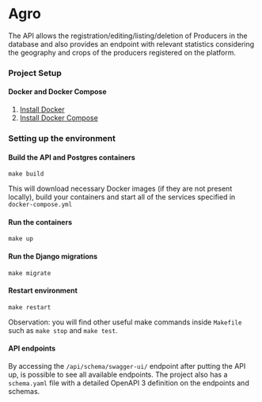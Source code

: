 # Agro

The API allows the registration/editing/listing/deletion of Producers in the database 
and also provides an endpoint with relevant statistics considering the geography and 
crops of the producers registered on the platform.

### Project Setup

#### Docker and Docker Compose
1. [Install Docker](https://docs.docker.com/engine/install/)
2. [Install Docker Compose](https://docs.docker.com/compose/install/)
 
### Setting up the environment

#### Build the API and Postgres containers 
```shell
make build
```
This will download necessary Docker images (if they are not present locally), 
build your containers and start all of the services specified 
in `docker-compose.yml`

#### Run the containers
```shell
make up
```

#### Run the Django migrations
```shell
make migrate
```

#### Restart environment
```shell
make restart
```

Observation: you will find other useful make commands inside `Makefile` such as `make stop` and `make test`.

#### API endpoints

By accessing the `/api/schema/swagger-ui/` endpoint after putting the API up, is possible to see 
all available endpoints. The project also has a `schema.yaml` file with a detailed OpenAPI 3 definition
on the endpoints and schemas.